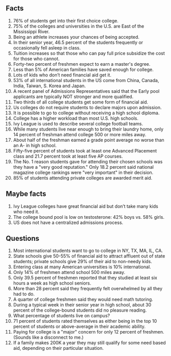 ## Facts
1. 76% of students get into their first choice college.
2. 75% of the colleges and universities in the U.S. are East of the Mississippi River.
3. Being an athlete increases your chances of being accepted.
4. In their senior year, 46.5 percent of the students frequently or occasionally fell asleep in class.
5. Tuition increases so that those who can pay full price subsidize the cost for those who cannot.
6. Forty-two percent of freshmen expect to earn a master's degree.
7. Less than 5% of American families have saved enough for college.
8. Lots of kids who don’t need financial aid get it. 
9. 53% of all international students in the US come from China, Canada, India, Taiwan, S. Korea and Japan.
10. A recent panel of Admissions Representatives said that the Early pool applicants are typically NOT stronger and more qualified.
11. Two thirds of all college students get some form of financial aid.
12. Us colleges do not require students to declare majors upon admission.
13. It is possible to go to college without receiving a high school diploma.
14. College has a higher workload than most U.S. high schools.
15. Ivy League is used to describe several college football teams.
16. While many students live near enough to bring their laundry home, only 14 percent of freshman attend college 500 or more miles away.
17. About half of the freshman earned a grade point average no worse than an A- in high school.
18. Fifty-five percent of students took at least one Advanced Placement class and 21.7 percent took at least five AP courses.
19. The No. 1 reason students gave for attending their chosen schools was they have a "very good reputation." Only 18.2 percent said national magazine college rankings were "very important" in their decision.
20. 85% of students attending private colleges are awarded merit aid.

## Maybe facts
1. Ivy League colleges have great financial aid but don’t take many kids who need it.
2. The college bound pool is low on testosterone: 42% boys vs. 58% girls.
3. US does not have a centralized admissions process.

## Questions
1. Most international students want to go to college in NY, TX, MA, IL, CA.
2. State schools give 50-55% of financial aid to attract affluent out of state students; private schools give 29% of their aid to non-needy kids.
3. Entering class at many American universities is 10% international.
4. Only 14% of freshmen attend school 500 miles away.
5. Only 39.5 percent of freshmen reported that they studied at least six hours a week as high school seniors.
6. More than 28 percent said they frequently felt overwhelmed by all they had to do.
7. A quarter of college freshmen said they would need math tutoring.
8. During a typical week in their senior year in high school, about 30 percent of the college-bound students did no pleasure reading.
9. What percentage of students live on campus?
10. 71 percent of students rated themselves as either being in the top 10 percent of students or above-average in their academic ability.
11. Paying for college is a "major" concern for only 12 percent of freshmen. (Sounds like a disconnect to me.)
12. If a family makes 200K a year they may still qualify for some need based aid, depending on their particular situation.
